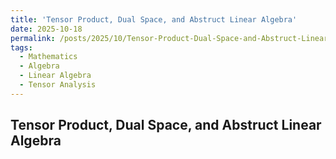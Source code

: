 ```yaml
---
title: 'Tensor Product, Dual Space, and Abstruct Linear Algebra'
date: 2025-10-18
permalink: /posts/2025/10/Tensor-Product-Dual-Space-and-Abstruct-Linear-Algebra/
tags:
  - Mathematics
  - Algebra
  - Linear Algebra
  - Tensor Analysis
---
```


Tensor Product, Dual Space, and Abstruct Linear Algebra
---

